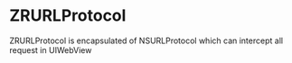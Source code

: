 # ZRURLProtocol
ZRURLProtocol is encapsulated of NSURLProtocol which can intercept all request in UIWebView
